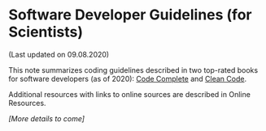 # Software Developer Guidelines (for Scientists)
(Last updated on 09.08.2020)

This note summarizes coding guidelines described in two top-rated books for software developers (as of 2020): [Code Complete](https://smile.amazon.com/Code-Complete-Practical-Handbook-Construction/dp/0735619670?sa-no-redirect=1) and [Clean Code](https://smile.amazon.com/Clean-Code-Handbook-Software-Craftsmanship/dp/0132350882/ref=sr_1_3?dchild=1&keywords=clean+code&qid=1599607285&sr=8-3). 

Additional resources with links to online sources are described in Online Resources.

*[More details to come]*